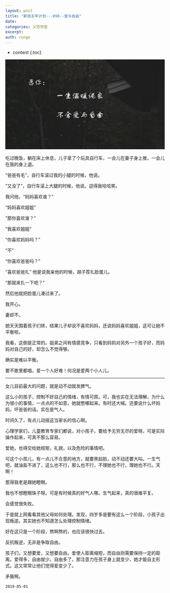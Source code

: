 ```yaml
---
layout: post
title: "新爸五年计划---098--爱与自由"
date:
categories: 父范学堂
excerpt:
auth: conge
---
```

* content
{:toc}

![](/assets/images/父范学堂/118382-40c2c59777e18d87.png)

吃过晚饭，躺在床上休息，儿子拿了个玩具自行车，一会儿在妻子身上推，一会儿在我的身上退。

“爸爸有毛”，自行车滚过我的小腿的时候，他说。

“又没了”，自行车滚上大腿的时候，他说。逗得我哈哈笑。

我问他，“妈妈喜欢谁？”

“妈妈喜欢姐姐”

“那你喜欢谁？”

“我喜欢姐姐”

“你喜欢妈妈吗？”

“不”

“你喜欢爸爸吗？”

“喜欢爸爸扎” 他是说我亲他的时候，胡子茬扎脸蛋儿。

“那就来扎一下吧？”

然后他就把脸蛋儿凑过来了。

我开心。

妻却不。

她天天围着孩子们转，结果儿子却说不喜欢妈妈，还说妈妈喜欢姐姐，这可让她不平衡啦。

我看，这倒是正常的。姐弟之间有情感竞争，只看到妈妈对另外一个孩子好，而妈妈对自己的好，却怎么不觉得够。

确实是难以平衡。

要不歌里都唱，爱一个人好难！何况是爱两个小人儿。

---------------

女儿目前最大的问题，就是动不动就发脾气。

这么小的孩子，控制不好自己的情绪，有情可原。可，我也实在无法理解，为什么为很小的事情，一点点的不如意，她就憋嘟起来。有时还大喊。还要说什么坏妈妈，坏爸爸的话。实在是气人。

时间久了，有点儿动摇这当家长的信心啊。

心理学家们，儿童教育专家们都说，对小孩子，要给予无穷无尽的爱呀。可是实际操作起来，可真不那么容易。

爱她，也得交给她规矩，礼貌，以及危险的事情吧。

可这个小孩儿，有一点儿不合意的地方，就要黑起脸，动不动还要大叫。一生气吧，就油盐不进了，这么也不行，那么也不行，不理她也不行，理她也不行。天啊！

惹得我老是跟她瞪眼。

我也不想瞪眼珠子呀。可是有时候真的好气人哪。生气起来，真的很难平复。

会感觉很失败。

于是就上网看看其他父母如何处理。发现，四岁多是要有这么一个阶段，小孩子出现叛逆。其实她也不知道怎么处理控制情绪。

好在这只是一个阶段，熬啊熬的，也应该很快过去。

反抗叛逆，无非是争取自由。

孩子们，又想要爱，又想要自由。爱使人距离缩短，而自由则需要保持一定的距离。爱得多，自由就少。自由多了，那注意力在孩子身上就变少，她才能自主形式。这又常常让他们觉得爱变少了。

矛盾啊。

```
2019-05-01
```
